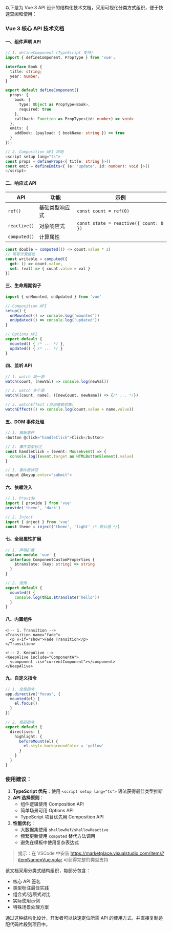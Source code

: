 以下是为 Vue 3 API 设计的结构化技术文档，采用可视化分类方式组织，便于快速查阅和使用：

### Vue 3 核心 API 技术文档

#### 一、组件声明 API
```typescript
// 1. defineComponent (TypeScript 支持)
import { defineComponent, PropType } from 'vue';

interface Book {
  title: string;
  year: number;
}

export default defineComponent({
  props: {
    book: {
      type: Object as PropType<Book>,
      required: true
    },
    callback: Function as PropType<(id: number) => void>
  },
  emits: {
    addBook: (payload: { bookName: string }) => true
  }
});

// 2. Composition API 声明
<script setup lang="ts">
const props = defineProps<{ title: string }>()
const emit = defineEmits<{ (e: 'update', id: number): void }>()
</script>
```

#### 二、响应式 API
| API | 功能 | 示例 |
|-----|------|------|
| `ref()` | 基础类型响应式 | `const count = ref(0)` |
| `reactive()` | 对象响应式 | `const state = reactive({ count: 0 })` |
| `computed()` | 计算属性 |
```typescript
const double = computed(() => count.value * 2)
// 可写计算属性
const writable = computed({
  get: () => count.value,
  set: (val) => { count.value = val }
})
```

#### 三、生命周期钩子
```typescript
import { onMounted, onUpdated } from 'vue'

// Composition API
setup() {
  onMounted(() => console.log('mounted'))
  onUpdated(() => console.log('updated'))
}

// Options API
export default {
  mounted() { /* ... */ },
  updated() { /* ... */ }
}
```

#### 四、监听 API
```typescript
// 1. watch 单一源
watch(count, (newVal) => console.log(newVal))

// 2. watch 多个源
watch([count, name], ([newCount, newName]) => {/* ... */})

// 3. watchEffect (自动依赖收集)
watchEffect(() => console.log(count.value + name.value))
```

#### 五、DOM 事件处理
```typescript
// 1. 模板事件
<button @click="handleClick">Click</button>

// 2. 事件类型标注
const handleClick = (event: MouseEvent) => {
  console.log((event.target as HTMLButtonElement).value)
}

// 3. 事件修饰符
<input @keyup.enter="submit">
```

#### 六、依赖注入
```typescript
// 1. Provide
import { provide } from 'vue'
provide('theme', 'dark')

// 2. Inject
import { inject } from 'vue'
const theme = inject('theme', 'light' /* 默认值 */)
```

#### 七、全局属性扩展
```typescript
// 1. 声明扩展
declare module 'vue' {
  interface ComponentCustomProperties {
    $translate: (key: string) => string
  }
}

// 2. 使用
export default {
  mounted() {
    console.log(this.$translate('hello'))
  }
}
```

#### 八、内置组件
```vue
<!-- 1. Transition -->
<Transition name="fade">
  <p v-if="show">Fade Transition</p>
</Transition>

<!-- 2. KeepAlive -->
<KeepAlive include="ComponentA">
  <component :is="currentComponent"></component>
</KeepAlive>
```

#### 九、自定义指令
```typescript
// 1. 全局指令
app.directive('focus', {
  mounted(el) {
    el.focus()
  }
})

// 2. 局部指令
export default {
  directives: {
    highlight: {
      beforeMount(el) {
        el.style.backgroundColor = 'yellow'
      }
    }
  }
}
```

### 使用建议：
1. **TypeScript 优先**：使用 `<script setup lang="ts">` 语法获得最佳类型推断
2. **API 选择原则**：
   - 组件逻辑使用 Composition API
   - 简单场景可用 Options API
   - TypeScript 项目优先用 Composition API
3. **性能优化**：
   - 大数据集使用 `shallowRef/shallowReactive`
   - 频繁更新使用 `computed` 替代方法调用
   - 避免在模板中使用复杂表达式

> 提示：在 VSCode 中安装 https://marketplace.visualstudio.com/items?itemName=Vue.volar 可获得完整的类型支持

该文档采用分类式结构组织，每部分包含：
- 核心 API 签名
- 类型标注最佳实践
- 组合式/选项式对比
- 实际使用示例
- 特殊场景处理方案

通过这种结构化设计，开发者可以快速定位所需 API 的使用方式，并直接复制适配代码片段到项目中。